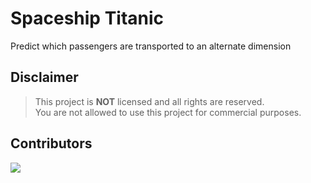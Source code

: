 <div align="left">
  <h1>Spaceship Titanic</h1>
</div>

<p>Predict which passengers are transported to an alternate dimension</p>

## Disclaimer

> This project is **NOT** licensed and all rights are reserved. <br/>
> You are not allowed to use this project for commercial purposes. <br/>

## Contributors
<a href="https://github.com/hanyaseorangpelajar/spaceship-titanic/graphs/contributors">
  <img src="https://contrib.rocks/image?repo=hanyaseorangpelajar/spaceship-titanic" />
</a>
